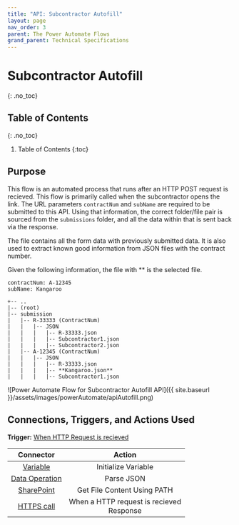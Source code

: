 ```yaml
---
title: "API: Subcontractor Autofill"
layout: page
nav_order: 3
parent: The Power Automate Flows
grand_parent: Technical Specifications
---
```


# Subcontractor Autofill
{: .no_toc}

## Table of Contents
{: .no_toc}

1. Table of Contents
{:toc}

## Purpose

This flow is an automated process that runs after an HTTP POST request is recieved. This flow is primarily called when the subcontractor opens the link. The URL parameters `contractNum` and `subName` are required to be submitted to this API. Using that information, the correct folder/file pair is sourced from the `submissions` folder, and all the data within that is sent back via the response. 

The file contains all the form data with previously submitted data. It is also used to extract known good information from JSON files with the contract number. 

Given the following information, the file with ** is the selected file.

```
contractNum: A-12345
subName: Kangaroo

+-- ..
|-- (root)
|-- submission
|   |-- R-33333 (ContractNum)
|   |   |-- JSON
|   |   |   |-- R-33333.json
|   |   |   |-- Subcontractor1.json
|   |   |   |-- Subcontractor2.json
|   |-- A-12345 (ContractNum)
|   |   |-- JSON
|   |   |   |-- R-33333.json
|   |   |   |-- **Kangaroo.json**
|   |   |   |-- Subcontractor1.json
```

![Power Automate Flow for Subcontractor Autofill API]({{ site.baseurl }}/assets/images/powerAutomate/apiAutofill.png)

## Connections, Triggers, and Actions Used

**Trigger:** [When HTTP Request is recieved](https://learn.microsoft.com/en-us/azure/connectors/connectors-native-reqres)

|Connector|Action|
|:-:|:-:|
|[Variable](https://learn.microsoft.com/en-us/power-automate/desktop-flows/actions-reference/variables)|Initialize Variable <br> |
|[Data Operation](https://learn.microsoft.com/en-us/power-automate/data-operations) | Parse JSON|
|[SharePoint](https://learn.microsoft.com/en-us/connectors/sharepointonline/)| Get File Content Using PATH|
|[HTTPS call](https://learn.microsoft.com/en-us/azure/connectors/connectors-native-reqres)|When a HTTP request is recieved <br> Response|